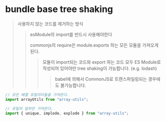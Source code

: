 # bundle base tree shaking

> 사용하지 않는 코드를 제거하는 방식
>
> > esModule의 import를 반드시 사용해야한다
> >
> > commonjs의 require은 module.exports 하는 모든 모듈을 가져오게 된다.
> >
> > > 모듈이 import되는 코드와 export 하는 코드 모두 ES Module로 작성되어 있어야만 tree shaking이 가능합니다. (e.g. lodash)
> > >
> > > > babel에 의해서 CommonJS로 트랜스파일링되는 경우에도 불가능합니다.

```js
// 모든 배열 유틸리티들을 가져온다.
import arrayUtils from "array-utils";
```

```js
// 유틸의 일부만 가져온다.
import { unique, implode, explode } from "array-utils";
```
